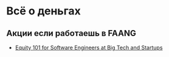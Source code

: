 # Всё о деньгах
## Акции если работаешь в FAANG
- [Equity 101 for Software Engineers at Big Tech and Startups](https://blog.pragmaticengineer.com/equity-for-software-engineers/#3-stock-options-and-esops)
